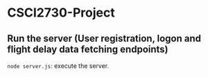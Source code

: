 # CSCI2730-Project
## Run the server (User registration, logon and flight delay data fetching endpoints)
`node server.js`: execute the server.
